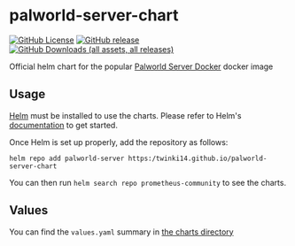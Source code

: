 # palworld-server-chart

[![GitHub License](https://img.shields.io/github/license/Twinki14/palworld-server-chart?style=flat-square)](htps://github.com/Twinki14/palworld-server-chart/blob/main/LICENSE)
[![GitHub release](https://img.shields.io/github/v/release/Twinki14/palworld-server-chart?style=flat-square)](https://github.com/Twinki14/palworld-server-chart/releases)
[![GitHub Downloads (all assets, all releases)](https://img.shields.io/github/downloads/twinki14/palworld-server-chart/total)](htps://github.com/Twinki14/palworld-server-chart/releases)

Official helm chart for the popular [Palworld Server Docker](https://github.com/thijsvanloef/palworld-server-docker) docker image


## Usage

[Helm](https://helm.sh) must be installed to use the charts.
Please refer to Helm's [documentation](https://helm.sh/docs/) to get started.

Once Helm is set up properly, add the repository as follows:

```console
helm repo add palworld-server https:/twinki14.github.io/palworld-server-chart
```

You can then run `helm search repo prometheus-community` to see the charts.

## Values

You can find the `values.yaml` summary in [the charts directory](./charts/palworld/VALUES_SUMMARY.md)


